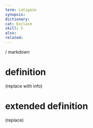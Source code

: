```yaml
---
term: Latigazo
synopsis:
dictionary:
cat: Exclaim
skill: S
also: 
related: 
---
```

/ 
  markdown
  # definition
  (replace with info)
  # extended definition
  (replace)
